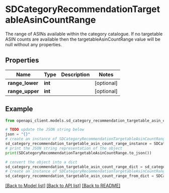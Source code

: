 # SDCategoryRecommendationTargetableAsinCountRange

The range of ASINs available within the category catalogue. If no targetable ASIN counts are available then the targetableAsinCountRange value will be null without any properties.

## Properties

Name | Type | Description | Notes
------------ | ------------- | ------------- | -------------
**range_lower** | **int** |  | [optional] 
**range_upper** | **int** |  | [optional] 

## Example

```python
from openapi_client.models.sd_category_recommendation_targetable_asin_count_range import SDCategoryRecommendationTargetableAsinCountRange

# TODO update the JSON string below
json = "{}"
# create an instance of SDCategoryRecommendationTargetableAsinCountRange from a JSON string
sd_category_recommendation_targetable_asin_count_range_instance = SDCategoryRecommendationTargetableAsinCountRange.from_json(json)
# print the JSON string representation of the object
print(SDCategoryRecommendationTargetableAsinCountRange.to_json())

# convert the object into a dict
sd_category_recommendation_targetable_asin_count_range_dict = sd_category_recommendation_targetable_asin_count_range_instance.to_dict()
# create an instance of SDCategoryRecommendationTargetableAsinCountRange from a dict
sd_category_recommendation_targetable_asin_count_range_from_dict = SDCategoryRecommendationTargetableAsinCountRange.from_dict(sd_category_recommendation_targetable_asin_count_range_dict)
```
[[Back to Model list]](../README.md#documentation-for-models) [[Back to API list]](../README.md#documentation-for-api-endpoints) [[Back to README]](../README.md)


